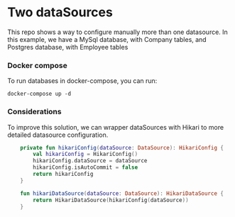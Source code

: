 # Two dataSources

This repo shows a way to configure manually more than one datasource. In this example, we have a MySql database, with Company tables, and Postgres database, with Employee tables

### Docker compose 
To run databases in docker-compose, you can run:
```shell
docker-compose up -d
```

### Considerations
To improve this solution, we can wrapper dataSources with Hikari to more detailed datasource configuration. 

```kotlin
    private fun hikariConfig(dataSource: DataSource): HikariConfig {
        val hikariConfig = HikariConfig()
        hikariConfig.dataSource = dataSource
        hikariConfig.isAutoCommit = false
        return hikariConfig
    }

    fun hikariDataSource(dataSource: DataSource): HikariDataSource {
        return HikariDataSource(hikariConfig(dataSource))
    }
```